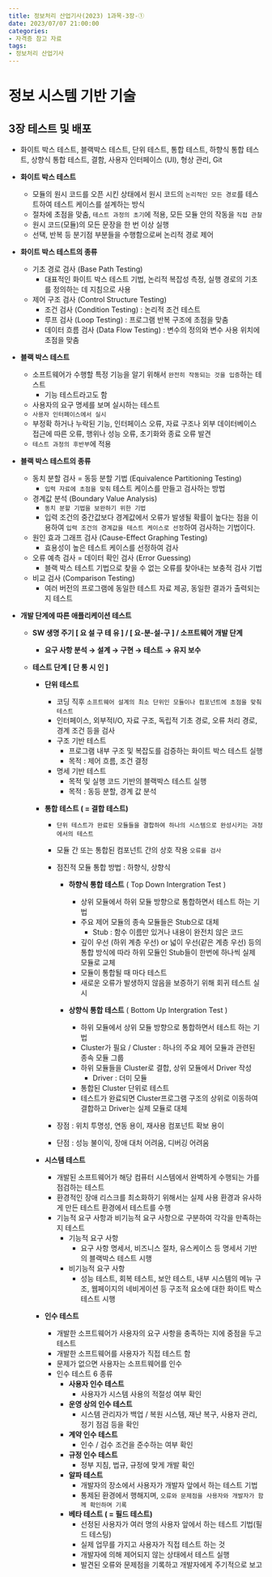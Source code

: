 ```yaml
---
title: 정보처리 산업기사(2023) 1과목-3장-①
date: 2023/07/07 21:00:00
categories:
- 자격증 참고 자료
tags:
- 정보처리 산업기사
---
```


# 정보 시스템 기반 기술

## 3장 테스트 및 배포

- 화이트 박스 테스트, 블랙박스 테스트, 단위 테스트, 통합 테스트, 하향식 통합 테스트, 상향식 통합 테스트, 결함, 사용자 인터페이스 (UI), 형상 관리, Git

- **화이트 박스 테스트**
    - 모듈의 원시 코드를 오픈 시킨 상태에서 원시 코드의 `논리적인 모든 경로`를 테스트하여 테스트 케이스를 설계하는 방식
    - 절차에 초점을 맞춤, `테스트 과정의 초기`에 적용, 모든 모듈 안의 작동을 `직접 관찰`
    - 원시 코드(모듈)의 모든 문장을 한 번 이상 실행
    - 선택, 반복 등 분기점 부분들을 수행함으로써 논리적 경로 제어

- **화이트 박스 테스트의 종류**
    - 기초 경로 검사 (Base Path Testing)
        - 대표적인 화이트 박스 테스트 기법, 논리적 복잡성 측정, 실행 경로의 기초를 정의하는 데 지침으로 사용
    - 제어 구조 검사 (Control Structure Testing)
        - 조건 검사 (Condition Testing) : 논리적 조건 테스트
        - 루프 검사 (Loop Testing) : 프로그램 반복 구조에 초점을 맞춤
        - 데이터 흐름 검사 (Data Flow Testing) : 변수의 정의와 변수 사용 위치에 초점을 맞춤

- **블랙 박스 테스트**
    - 소프트웨어가 수행할 특정 기능을 알기 위해서 `완전히 작동되는 것을 입증`하는 테스트
        - 기능 테스트라고도 함
    - 사용자의 요구 명세를 보며 실시하는 테스트
    - `사용자 인터페이스에서 실시`
    - 부정확 하거나 누락된 기능, 인터페이스 오류, 자료 구조나 외부 데이터베이스 접근에 따른 오류, 행위나 성능 오류, 초기화와 종료 오류 발견
    - `테스트 과정의 후반부`에 적용

- **블랙 박스 테스트의 종류**
    - 동치 분할 검사 = 동등 분할 기법 (Equivalence Partitioning Testing)
        - `입력 자료에 초점을 맞춰` 테스트 케이스를 만들고 검사하는 방법
    - 경계값 분석 (Boundary Value Analysis)
        - `동치 분할 기법을 보완하기 위한 기법`
        - 입력 조건의 중간값보다 경계값에서 오류가 발생될 확률이 높다는 점을 이용하여 `입력 조건의 경계값을 테스트 케이스로 선정`하여 검사하는 기법이다.
    - 원인 효과 그래프 검사 (Cause-Effect Graphing Testing)
        - 효용성이 높은 테스트 케이스를 선정하여 검사
    - 오류 예측 검사 = 데이터 확인 검사 (Error Guessing)
        - 블랙 박스 테스트 기법으로 찾을 수 없는 오류를 찾아내는 보충적 검사 기법
    - 비교 검사 (Comparison Testing)
        - 여러 버전의 프로그램에 동일한 테스트 자료 제공, 동일한 결과가 출력되는지 테스트
        
- **개발 단계에 따른 애플리케이션 테스트**
    - **SW 생명 주기 [ 요 설 구 테 유 ] / [ 요-분-설-구 ] / 소프트웨어 개발 단계**
        - **요구 사항 분석 → 설계 → 구현 → 테스트 → 유지 보수**
        
    - **테스트 단계 [ 단 통 시 인 ]**
        - **단위 테스트**
            - 코딩 직후 `소프트웨어 설계의 최소 단위인 모듈이나 컴포넌트에 초점을 맞춰 테스트`
            - 인터페이스, 외부적I/O, 자료 구조, 독립적 기초 경로, 오류 처리 경로, 경계 조건 등을 검사
            - 구조 기반 테스트
                - 프로그램 내부 구조 및 복잡도를 검증하는 화이트 박스 테스트 실행
                - 목적 : 제어 흐름, 조건 결정
            - 명세 기반 테스트
                - 목적 및 실행 코드 기반의 블랙박스 테스트 실행
                - 목적 : 동등 분할, 경계 값 분석
                
        - **통합 테스트 ( = 결합 테스트)**
            - `단위 테스트가 완료된 모듈들을 결합하여 하나의 시스템으로 완성시키는 과정에서의 테스트`
            - 모듈 간 또는 통합된 컴포넌트 간의 상호 작용 `오류를 검사`
            - 점진적 모듈 통합 방법 : 하향식, 상향식
                - **하향식 통합 테스트** ( Top Down Intergration Test )
                    - 상위 모듈에서 하위 모듈 방향으로 통합하면서 테스트 하는 기법
                    - 주요 제어 모듈의 종속 모듈들은 Stub으로 대체
                        - Stub : 함수 이름만 있거나 내용이 완전치 않은 코드
                    - 깊이 우선 (하위 계층 우선) or 넓이 우선(같은 계층 우선) 등의 통합 방식에 따라 하위 모듈인 Stub들이 한번에 하나씩 실제 모듈로 교체
                    - 모듈이 통합될 때 마다 테스트
                    - 새로운 오류가 발생하지 않음을 보증하기 위해 회귀 테스트 실시
                    
                - **상향식 통합 테스트** ( Bottom Up Intergration Test )
                    - 하위 모듈에서 상위 모듈 방향으로 통합하면서 테스트 하는 기법
                    - Cluster가 필요 / Cluster : 하나의 주요 제어 모듈과 관련된 종속 모듈 그룹
                    - 하위 모듈들을 Cluster로 결합, 상위 모듈에서 Driver 작성
                        - Driver : 더미 모듈
                    - 통합된 Cluster 단위로 테스트
                    - 테스트가 완료되면 Cluster프로그램 구조의 상위로 이동하여 결합하고 Driver는 실제 모듈로 대체
                    
            - 장점 : 위치 투명성, 연동 용이, 재사용 컴포넌트 확보 용이
            - 단점 : 성능 불이익, 장애 대처 어려움, 디버깅 어려움
            
        - **시스템 테스트**
            - 개발된 소프트웨어가 해당 컴퓨터 시스템에서 완벽하게 수행되는 가를 점검하는 테스트
            - 환경적인 장애 리스크를 최소화하기 위해서는 실제 사용 환경과 유사하게 만든 테스트 환경에서 테스트를 수행
            - 기능적 요구 사항과 비기능적 요구 사항으로 구분하여 각각을 만족하는지 테스트
                - 기능적 요구 사항
                    - 요구 사항 명세서, 비즈니스 절차, 유스케이스 등 명세서 기반의 블랙박스 테스트 시행
                - 비기능적 요구 사항
                    - 성능 테스트, 회복 테스트, 보안 테스트, 내부 시스템의 메뉴 구조, 웹페이지의 네비게이션 등 구조적 요소에 대한 화이트 박스 테스트 시행
                    
        - **인수 테스트**
            - 개발한 소프트웨어가 사용자의 요구 사항을 충족하는 지에 중점을 두고 테스트
            - 개발한 소프트웨어를 사용자가 직접 테스트 함
            - 문제가 없으면 사용자는 소프트웨어를 인수
            - 인수 테스트 6 종류
                - **사용자 인수 테스트**
                    - 사용자가 시스템 사용의 적절성 여부 확인
                - **운영 상의 인수 테스트**
                    - 시스템 관리자가 백업 / 복원 시스템, 재난 복구, 사용자 관리, 정기 점검 등을 확인
                - **계약 인수 테스트**
                    - 인수 / 검수 조건을 준수하는 여부 확인
                - **규정 인수 테스트**
                    - 정부 지침, 법규, 규정에 맞게 개발 확인
                - **알파 테스트**
                    - 개발자의 장소에서 사용자가 개발자 앞에서 하는 테스트 기법
                    - 통제된 환경에서 행해지며, `오류와 문제점을 사용자와 개발자가 함께 확인하며 기록`
                - **베타 테스트 ( = 필드 테스트)**
                    - 선정된 사용자가 여러 명의 사용자 앞에서 하는 테스트 기법(필드 테스팅)
                    - 실제 업무를 가지고 사용자가 직접 테스트 하는 것
                    - 개발자에 의해 제어되지 않는 상태에서 테스트 실행
                    - 발견된 오류와 문제점을 기록하고 개발자에게 주기적으로 보고